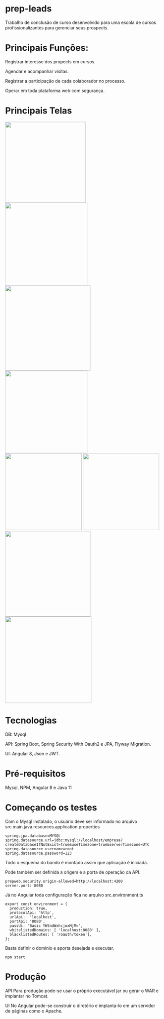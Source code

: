 # prep-leads
Trabalho de conclusão de curso desenvolvido para uma escola de cursos profissionalizantes para gerenciar seus prospects.

# Principais Funções:
<p>Registrar interesse dos propects em cursos.</p>
<p>Agendar e acompanhar visitas.</p>
<p>Registrar a participação de cada colaborador no processo.</p>
<p>Operar em toda plataforma web com segurança.</p>

# Principais Telas
<p>
  <img src="fotos/Login.PNG" width="260px">
  <img src="fotos/Menu.PNG" width="265px">
  <img src="fotos/Pessoas.PNG" width="275px">
  <img src="fotos/Perfil.PNG" width="265px">
  <img src="fotos/Cadastro.PNG" width="247px">
  <img src="fotos/Cursos.PNG" width="246px">
  <img src="fotos/Agendamento.PNG" width="275px">
  <img src="fotos/Lista de Agendamentos.PNG" width="278px">
</p>

# Tecnologias
<p>DB: Mysql
<p>API: Spring Boot, Spring Security With Oauth2 e JPA, Flyway Migration.
<p>UI: Angular 8, Json e JWT.

# Pré-requisitos
Mysql, NPM, Angular 8 e Java 11

# Começando os testes
Com o Mysql instalado, o usuário deve ser informado no arquivo src.main.java.resources.application.properties
```
spring.jpa.database=MYSQL
spring.datasource.url=jdbc:mysql://localhost/empresa?createDatabaseIfNotExist=true&useTimezone=true&serverTimezone=UTC
spring.datasource.username=root
spring.datasource.password=123
```
Todo o esquema do bando é montado assim que aplicação é iniciada.

Pode também ser definida a origem e a porta de operação da API.
```
prepweb.security.origin-allowed=http://localhost:4200
server.port: 8080
```

Já no Angular toda configuração fica no arquivo src.environment.ts
```
export const environment = {
  production: true,
  protocolApi: 'http',
  urlApi:  'localhost',
  portApi: '8080',
  passUi: 'Basic YW5ndWxhcjoxMjM=',
  whitelistedDomains: [ 'localhost:8080' ],
  blacklistedRoutes: [ '/oauth/token'],
};
```
Basta definir o domínio e aporta desejada e executar.
```
npm start
```

# Produção
API
Para produção pode-se usar o próprio executável jar ou gerar o WAR e implantar no Tomcat.

UI
No Angular pode-se construir o diretório e implanta-lo em um servidor de páginas como o Apache.
